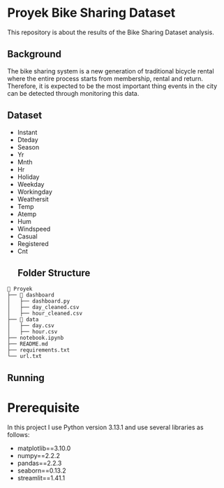 # Proyek Bike Sharing Dataset
  This repository is about the results of the Bike Sharing Dataset analysis.
  ## Background
  The bike sharing system is a new generation of traditional bicycle rental where the entire process starts from membership, rental and return.
  Therefore, it is expected to be the most important thing events in the city can be detected through monitoring this data.
  ## Dataset
  - Instant
  - Dteday
  - Season
  - Yr
  - Mnth
  - Hr
  - Holiday
  - Weekday
  - Workingday
  - Weathersit
  - Temp
  - Atemp
  - Hum
  - Windspeed
  - Casual
  - Registered
  - Cnt
    ## Folder Structure

```
📂 Proyek
├── 📁 dashboard
│   ├── dashboard.py
│   ├── day_cleaned.csv
│   ├── hour_cleaned.csv
├── 📁 data
│   ├── day.csv
│   ├── hour.csv
├── notebook.ipynb
├── README.md
├── requirements.txt
└── url.txt
```

## Running
# Prerequisite
In this project I use Python version 3.13.1 and use several libraries as follows:
- matplotlib==3.10.0
- numpy==2.2.2
- pandas==2.2.3
- seaborn==0.13.2
- streamlit==1.41.1



